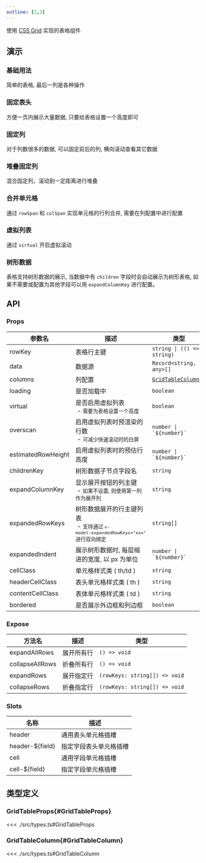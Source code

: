 ```yaml
---
outline: [2,3]
---
```


使用 [CSS Grid](https://developer.mozilla.org/zh-CN/docs/Web/CSS/grid) 实现的表格组件

## 演示

### 基础用法

简单的表格, 最后一列是各种操作

### 固定表头

方便一页内展示大量数据, 只要给表格设置一个高度即可

### 固定列

对于列数很多的数据, 可以固定前后的列, 横向滚动查看其它数据

### 堆叠固定列

混合固定列，滚动到一定距离进行堆叠

### 合并单元格

通过 `rowSpan` 和 `colSpan` 实现单元格的行列合并, 需要在列配置中进行配置

### 虚拟列表

通过 `virtual` 开启虚拟滚动

### 树形数据

表格支持树形数据的展示, 当数据中有 `children` 字段时会自动展示为树形表格, 如果不需要或配置为其他字段可以用 `expandColumnKey` 进行配置。

## API

### Props

| 参数名 | 描述 | 类型 | 默认值 |
| --- | --- | --- | --- |
| rowKey | 表格行主键 | ``` string \| (() => string) ``` | `'id'` |
| data | 数据源 | `Record<string, any>[]` | - |
| columns | 列配置 | [`GridTableColumn[]`](#GridTableColumn) | - |
| loading | 是否加载中 | `boolean` | - |
| virtual | 是否启用虚拟列表<br>&nbsp;- <small>需要为表格设置一个高度</small> | `boolean` | - |
| overscan | 启用虚拟列表时预渲染的行数<br>&nbsp;- <small>可减少快速滚动时的白屏</small> | ``` number \| `${number}` ``` | `5` |
| estimatedRowHeight | 启用虚拟列表时的预估行高度 | ``` number \| `${number}` ``` | `50` |
| childrenKey | 树形数据子节点字段名 | `string` | `'children'` |
| expandColumnKey | 显示展开按钮的列主键<br>&nbsp;- <small>如果不设置, 则使用第一列作为展开列</small> | `string` | - |
| expandedRowKeys | 树形数据展开的行主键列表<br>&nbsp;- <small>支持通过 `v-model:expandedRowKeys="xxx"` 进行双向绑定</small> | `string[]` | - |
| expandedIndent | 展示树形数据时, 每层缩进的宽度, 以 px 为单位 | ``` number \| `${number}` ``` | `15` |
| cellClass | 单元格样式类 ( th/td ) | `string` | - |
| headerCellClass | 表头单元格样式类 ( th ) | `string` | - |
| contentCellClass | 表体单元格样式类 ( td ) | `string` | - |
| bordered | 是否展示外边框和列边框 | `boolean` | - |

### Expose

| 方法名 | 描述 | 类型 |
| --- | --- | --- |
| expandAllRows | 展开所有行 | `() => void` |
| collapseAllRows | 折叠所有行 | `() => void` |
| expandRows | 展开指定行 | `(rowKeys: string[]) => void` |
| collapseRows | 折叠指定行 | `(rowKeys: string[]) => void` |

### Slots

| 名称 | 描述 |
| --- | --- |
| header | 通用表头单元格插槽 |
| header-$\{field\} | 指定字段表头单元格插槽 |
| cell | 通用字段单元格插槽 |
| cell-$\{field\} | 指定字段单元格插槽 |

## 类型定义

### GridTableProps{#GridTableProps}

<<< ./src/types.ts#GridTableProps

### GridTableColumn{#GridTableColumn}

<<< ./src/types.ts#GridTableColumn
